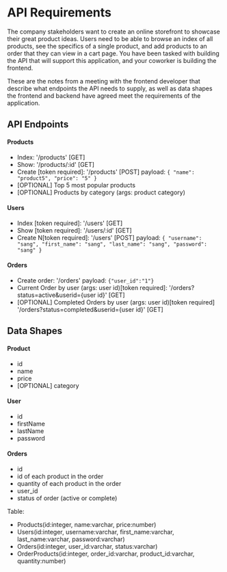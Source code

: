 # API Requirements

The company stakeholders want to create an online storefront to showcase their great product ideas. Users need to be able to browse an index of all products, see the specifics of a single product, and add products to an order that they can view in a cart page. You have been tasked with building the API that will support this application, and your coworker is building the frontend.

These are the notes from a meeting with the frontend developer that describe what endpoints the API needs to supply, as well as data shapes the frontend and backend have agreed meet the requirements of the application.

## API Endpoints

#### Products

-   Index: '/products' [GET]
-   Show: '/products/:id' [GET]
-   Create [token required]: '/products' [POST]
    payload: `{ "name": "product5", "price": "5" }`
-   [OPTIONAL] Top 5 most popular products
-   [OPTIONAL] Products by category (args: product category)

#### Users

-   Index [token required]: '/users' [GET]
-   Show [token required]: '/users/:id' [GET]
-   Create N[token required]: '/users' [POST]
    payload: `{ "username": "sang", "first_name": "sang", "last_name": "sang", "password": "sang" }`

#### Orders

-   Create order: '/orders'
    payload: `{"user_id":"1"}`
-   Current Order by user (args: user id)[token required]: '/orders?status=active&userid={user id}' [GET]
-   [OPTIONAL] Completed Orders by user (args: user id)[token required] '/orders?status=completed&userid={user id}' [GET]

## Data Shapes

#### Product

-   id
-   name
-   price
-   [OPTIONAL] category

#### User

-   id
-   firstName
-   lastName
-   password

#### Orders

-   id
-   id of each product in the order
-   quantity of each product in the order
-   user_id
-   status of order (active or complete)

Table:

-   Products(id:integer, name:varchar, price:number)
-   Users(id:integer, username:varchar, first_name:varchar, last_name:varchar, password:varchar)
-   Orders(id:integer, user_id:varchar, status:varchar)
-   OrderProducts(id:integer, order_id:varchar, product_id:varchar, quantity:number)
